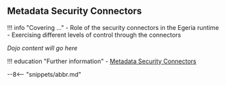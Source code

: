<!-- SPDX-License-Identifier: CC-BY-4.0 -->
<!-- Copyright Contributors to the Egeria project. -->

## Metadata Security Connectors

!!! info "Covering ..."
    - Role of the security connectors in the Egeria runtime
    - Exercising different levels of control through the connectors

*Dojo content will go here*

!!! education "Further information"
    - [Metadata Security Connectors](/features/metadata-security/overview)


--8<-- "snippets/abbr.md"